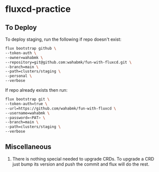 # fluxcd-practice

## To Deploy
To deploy staging, run the following if repo doesn't exist:
```sh
flux bootstrap github \
--token-auth \
--owner=wahabmk \
--repository=git@github.com:wahabmk/fun-with-fluxcd.git \
--branch=main \
--path=clusters/staging \
--personal \
--verbose
```

If repo already exists then run:
```sh
flux bootstrap git \
--token-auth=true \
--url=https://github.com/wahabmk/fun-with-fluxcd \
--username=wahabmk \
--password=<PAT> \
--branch=main \
--path=clusters/staging \
--verbose
```

## Miscellaneous
1. There is nothing special needed to upgrade CRDs. To upgrade a CRD just bump its version and push the commit and flux will do the rest.